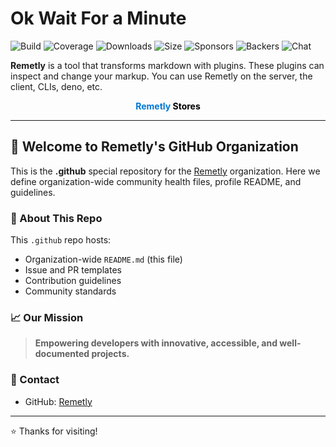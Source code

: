 # Ok Wait For a Minute 

![Build]( https://github.com/remarkjs/remark/workflows/main/badge.svg)
![Coverage]( https://img.shields.io/codecov/c/github/remarkjs/remark.svg)
![Downloads]( https://img.shields.io/npm/dm/remark.svg)
![Size]( https://img.shields.io/bundlejs/size/remark)
![Sponsors]( https://opencollective.com/unified/sponsors/badge.svg)
![Backers]( https://opencollective.com/unified/backers/badge.svg)
![Chat]( https://img.shields.io/badge/chat-discussions-success.svg)

**Remetly** is a tool that transforms markdown with plugins.
These plugins can inspect and change your markup.
You can use Remetly on the server, the client, CLIs, deno, etc.


<p align="center">
  <strong>
    <span style="color:#0078D4">Remetly</span> <span style="color:#000000">Stores</span>
  </strong>
</p>

---

## 👋 Welcome to Remetly's GitHub Organization

This is the **.github** special repository for the [Remetly](https://github.com/Remetly) organization. Here we define organization-wide community health files, profile README, and guidelines.

### 📌 About This Repo

This `.github` repo hosts:

- Organization-wide `README.md` (this file)
- Issue and PR templates
- Contribution guidelines
- Community standards

### 📈 Our Mission

> **Empowering developers with innovative, accessible, and well-documented projects.**

### 💼 Contact

- GitHub: [Remetly](https://github.com/Remetly)

---

⭐️ Thanks for visiting!


